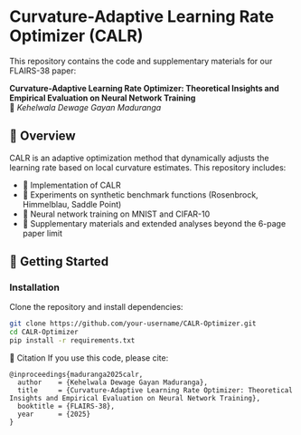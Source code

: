 
# Curvature-Adaptive Learning Rate Optimizer (CALR)
This repository contains the code and supplementary materials for our FLAIRS-38 paper:

**Curvature-Adaptive Learning Rate Optimizer: Theoretical Insights and Empirical Evaluation on Neural Network Training**  
📌 *Kehelwala Dewage Gayan Maduranga*  

## 📌 Overview
CALR is an adaptive optimization method that dynamically adjusts the learning rate based on local curvature estimates. This repository includes:
- 🔹 Implementation of CALR
- 🔹 Experiments on synthetic benchmark functions (Rosenbrock, Himmelblau, Saddle Point)
- 🔹 Neural network training on MNIST and CIFAR-10
- 🔹 Supplementary materials and extended analyses beyond the 6-page paper limit

## 🚀 Getting Started
### Installation
Clone the repository and install dependencies:
```bash
git clone https://github.com/your-username/CALR-Optimizer.git
cd CALR-Optimizer
pip install -r requirements.txt
```
📖 Citation
If you use this code, please cite:
```
@inproceedings{maduranga2025calr,
  author    = {Kehelwala Dewage Gayan Maduranga},
  title     = {Curvature-Adaptive Learning Rate Optimizer: Theoretical Insights and Empirical Evaluation on Neural Network Training},
  booktitle = {FLAIRS-38},
  year      = {2025}
}
```
